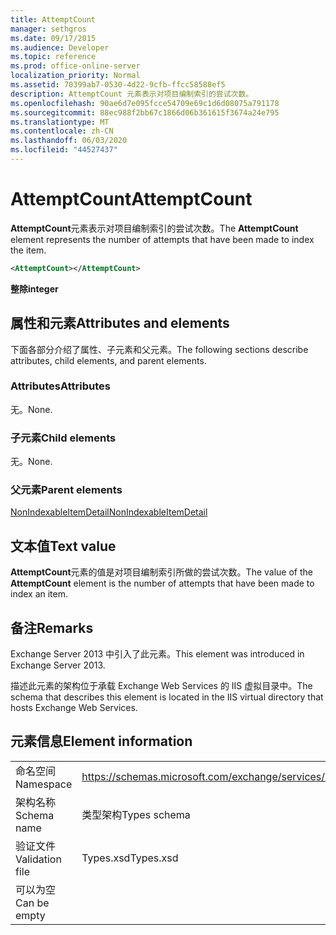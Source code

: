 ```yaml
---
title: AttemptCount
manager: sethgros
ms.date: 09/17/2015
ms.audience: Developer
ms.topic: reference
ms.prod: office-online-server
localization_priority: Normal
ms.assetid: 70399ab7-0530-4d22-9cfb-ffcc58588ef5
description: AttemptCount 元素表示对项目编制索引的尝试次数。
ms.openlocfilehash: 90ae6d7e095fcce54709e69c1d6d08075a791178
ms.sourcegitcommit: 88ec988f2bb67c1866d06b361615f3674a24e795
ms.translationtype: MT
ms.contentlocale: zh-CN
ms.lasthandoff: 06/03/2020
ms.locfileid: "44527437"
---
```

# <a name="attemptcount"></a><span data-ttu-id="5c65e-103">AttemptCount</span><span class="sxs-lookup"><span data-stu-id="5c65e-103">AttemptCount</span></span>

<span data-ttu-id="5c65e-104">**AttemptCount**元素表示对项目编制索引的尝试次数。</span><span class="sxs-lookup"><span data-stu-id="5c65e-104">The **AttemptCount** element represents the number of attempts that have been made to index the item.</span></span> 
  
```XML
<AttemptCount></AttemptCount>
```

 <span data-ttu-id="5c65e-105">**整除**</span><span class="sxs-lookup"><span data-stu-id="5c65e-105">**integer**</span></span>
## <a name="attributes-and-elements"></a><span data-ttu-id="5c65e-106">属性和元素</span><span class="sxs-lookup"><span data-stu-id="5c65e-106">Attributes and elements</span></span>

<span data-ttu-id="5c65e-107">下面各部分介绍了属性、子元素和父元素。</span><span class="sxs-lookup"><span data-stu-id="5c65e-107">The following sections describe attributes, child elements, and parent elements.</span></span>
  
### <a name="attributes"></a><span data-ttu-id="5c65e-108">Attributes</span><span class="sxs-lookup"><span data-stu-id="5c65e-108">Attributes</span></span>

<span data-ttu-id="5c65e-109">无。</span><span class="sxs-lookup"><span data-stu-id="5c65e-109">None.</span></span>
  
### <a name="child-elements"></a><span data-ttu-id="5c65e-110">子元素</span><span class="sxs-lookup"><span data-stu-id="5c65e-110">Child elements</span></span>

<span data-ttu-id="5c65e-111">无。</span><span class="sxs-lookup"><span data-stu-id="5c65e-111">None.</span></span>
  
### <a name="parent-elements"></a><span data-ttu-id="5c65e-112">父元素</span><span class="sxs-lookup"><span data-stu-id="5c65e-112">Parent elements</span></span>

[<span data-ttu-id="5c65e-113">NonIndexableItemDetail</span><span class="sxs-lookup"><span data-stu-id="5c65e-113">NonIndexableItemDetail</span></span>](nonindexableitemdetail.md)
  
## <a name="text-value"></a><span data-ttu-id="5c65e-114">文本值</span><span class="sxs-lookup"><span data-stu-id="5c65e-114">Text value</span></span>

<span data-ttu-id="5c65e-115">**AttemptCount**元素的值是对项目编制索引所做的尝试次数。</span><span class="sxs-lookup"><span data-stu-id="5c65e-115">The value of the **AttemptCount** element is the number of attempts that have been made to index an item.</span></span> 
  
## <a name="remarks"></a><span data-ttu-id="5c65e-116">备注</span><span class="sxs-lookup"><span data-stu-id="5c65e-116">Remarks</span></span>

<span data-ttu-id="5c65e-117">Exchange Server 2013 中引入了此元素。</span><span class="sxs-lookup"><span data-stu-id="5c65e-117">This element was introduced in Exchange Server 2013.</span></span>
  
<span data-ttu-id="5c65e-118">描述此元素的架构位于承载 Exchange Web Services 的 IIS 虚拟目录中。</span><span class="sxs-lookup"><span data-stu-id="5c65e-118">The schema that describes this element is located in the IIS virtual directory that hosts Exchange Web Services.</span></span>
  
## <a name="element-information"></a><span data-ttu-id="5c65e-119">元素信息</span><span class="sxs-lookup"><span data-stu-id="5c65e-119">Element information</span></span>

|||
|:-----|:-----|
|<span data-ttu-id="5c65e-120">命名空间</span><span class="sxs-lookup"><span data-stu-id="5c65e-120">Namespace</span></span>  <br/> |https://schemas.microsoft.com/exchange/services/2006/types  <br/> |
|<span data-ttu-id="5c65e-121">架构名称</span><span class="sxs-lookup"><span data-stu-id="5c65e-121">Schema name</span></span>  <br/> |<span data-ttu-id="5c65e-122">类型架构</span><span class="sxs-lookup"><span data-stu-id="5c65e-122">Types schema</span></span>  <br/> |
|<span data-ttu-id="5c65e-123">验证文件</span><span class="sxs-lookup"><span data-stu-id="5c65e-123">Validation file</span></span>  <br/> |<span data-ttu-id="5c65e-124">Types.xsd</span><span class="sxs-lookup"><span data-stu-id="5c65e-124">Types.xsd</span></span>  <br/> |
|<span data-ttu-id="5c65e-125">可以为空</span><span class="sxs-lookup"><span data-stu-id="5c65e-125">Can be empty</span></span>  <br/> ||
   

